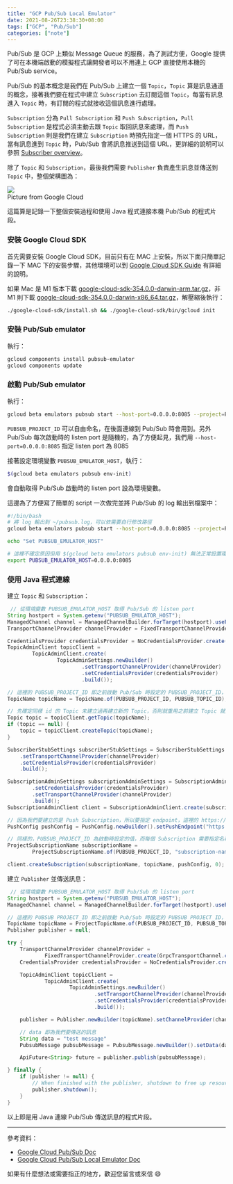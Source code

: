 ```yaml
---
title: "GCP Pub/Sub Local Emulator"
date: 2021-08-26T23:38:30+08:00
tags: ["GCP", "Pub/Sub"]
categories: ["note"]
---
```


Pub/Sub 是 GCP 上類似 Message Queue 的服務，為了測試方便，Google 提供了可在本機端啟動的模擬程式讓開發者可以不用連上 GCP 直接使用本機的 Pub/Sub service。

Pub/Sub 的基本概念是我們在 Pub/Sub 上建立一個 `Topic`，`Topic` 算是訊息通道的概念，接著我們要在程式中建立 `Subscription` 去訂閱這個 `Topic`，每當有訊息進入 `Topic` 時，有訂閱的程式就接收這個訊息進行處理。

`Subscription` 分為 `Pull Subscription` 和 `Push Subscription`，`Pull Subscription` 是程式必須主動去跟 `Topic` 取回訊息來處理，而 `Push Subscription` 則是我們在建立 `Subscription` 時預先指定一個 HTTPS 的 URL，當有訊息進到 `Topic` 時，Pub/Sub 會將訊息推送到這個 URL，更詳細的說明可以參照 [Subscriber overview](https://cloud.google.com/pubsub/docs/subscriber#)。

除了 `Topic` 和 `Subscription`，最後我們需要 `Publisher` 負責產生訊息並傳送到 `Topic` 中，整個架構圖為：

<div class="img-wrapper">
    <img src="../../img/blog/pubsub-many-to-many.svg" />
    <div class="cp">
    Picture from Google Cloud
    </div>
</div>

這篇算是記錄一下整個安裝過程和使用 Java 程式連接本機 Pub/Sub 的程式片段。

### 安裝 Google Cloud SDK
首先需要安裝 Google Cloud SDK，目前只有在 MAC 上安裝，所以下面只簡單記錄一下 MAC 下的安裝步驟，其他環境可以到 [Google Cloud SDK Guide](https://cloud.google.com/sdk/docs/install) 有詳細的說明。

如果 Mac 是 M1 版本下載 [google-cloud-sdk-354.0.0-darwin-arm.tar.gz](https://dl.google.com/dl/cloudsdk/channels/rapid/downloads/google-cloud-sdk-354.0.0-darwin-arm.tar.gz)，非 M1 則下載 [google-cloud-sdk-354.0.0-darwin-x86_64.tar.gz](https://dl.google.com/dl/cloudsdk/channels/rapid/downloads/google-cloud-sdk-354.0.0-darwin-x86_64.tar.gz)，解壓縮後執行：
```bash
./google-cloud-sdk/install.sh && ./google-cloud-sdk/bin/gcloud init
```

### 安裝 Pub/Sub emulator
執行：
```bash
gcloud components install pubsub-emulator
gcloud components update
```

### 啟動 Pub/Sub emulator
執行：
```bash
gcloud beta emulators pubsub start --host-port=0.0.0.0:8085 --project=PUBSUB_PROJECT_ID
```
`PUBSUB_PROJECT_ID` 可以自由命名，在後面連線到 Pub/Sub 時會用到。另外 Pub/Sub 每次啟動時的 listen port 是隨機的，為了方便起見，我們用 `--host-port=0.0.0.0:8085` 指定 listen port 為 8085

接著設定環境變數 `PUBSUB_EMULATOR_HOST`，執行：
```bash
$(gcloud beta emulators pubsub env-init)
```
會自動取得 Pub/Sub 啟動時的 listen port 設為環境變數。

這邊為了方便寫了簡單的 script 一次做完並將 Pub/Sub 的 log 輸出到檔案中：
```bash
#!/bin/bash
# 將 log 輸出到 ~/pubsub.log，可以依需要自行修改路徑
gcloud beta emulators pubsub start --host-port=0.0.0.0:8085 --project=PUBSUB_PROJECT_ID >> ~/pubsub.log 2>&1 &

echo "Set PUBSUB_EMULATOR_HOST"

# 這裡不確定原因但用 $(gcloud beta emulators pubsub env-init) 無法正常設置環境變數。因為我們已經指定了 listen port，所以直接用 export 指定即可
export PUBSUB_EMULATOR_HOST=0.0.0.0:8085
```

### 使用 Java 程式連線
建立 `Topic` 和 `Subscription`：
```java
 // 從環境變數 PUBSUB_EMULATOR_HOST 取得 Pub/Sub 的 listen port
String hostport = System.getenv("PUBSUB_EMULATOR_HOST");
ManagedChannel channel = ManagedChannelBuilder.forTarget(hostport).usePlaintext().build();
TransportChannelProvider channelProvider = FixedTransportChannelProvider.create(GrpcTransportChannel.create(channel));

CredentialsProvider credentialsProvider = NoCredentialsProvider.create();
TopicAdminClient topicClient =
        TopicAdminClient.create(
                TopicAdminSettings.newBuilder()
                        .setTransportChannelProvider(channelProvider)
                        .setCredentialsProvider(credentialsProvider)
                        .build());

// 這裡的 PUBSUB_PROJECT_ID 即之前啟動 Pub/Sub 時設定的 PUBSUB_PROJECT_ID，而 PUBSUB_TOPIC_ID 則是 Topic 的 id 可以自行設定不同名稱
TopicName topicName = TopicName.of(PUBSUB_PROJECT_ID, PUBSUB_TOPIC_ID);

// 先確定同樣 id 的 Topic 未建立過再建立新的 Topic，否則就重用之前建立 Topic 就好
Topic topic = topicClient.getTopic(topicName);
if (topic == null) {
    topic = topicClient.createTopic(topicName);
}

SubscriberStubSettings subscriberStubSettings = SubscriberStubSettings.newBuilder()
    .setTransportChannelProvider(channelProvider)
    .setCredentialsProvider(credentialsProvider)
    .build();

SubscriptionAdminSettings subscriptionAdminSettings = SubscriptionAdminSettings.newBuilder()
        .setCredentialsProvider(credentialsProvider)
        .setTransportChannelProvider(channelProvider)
        .build();
SubscriptionAdminClient client = SubscriptionAdminClient.create(subscriptionAdminSettings);

// 因為我們要建立的是 Push Subscription，所以要指定 endpoint，這裡的 https://localhost:8080/endpoint 依實際需要修改
PushConfig pushConfig = PushConfig.newBuilder().setPushEndpoint("https://localhost:8080/endpoint").build();

// 同樣的，PUBSUB_PROJECT_ID 為啟動時設定的值，而每個 Subscription 需要指定名稱，這裡用 subscription-name 可依需要自行修改
ProjectSubscriptionName subscriptionName =
        ProjectSubscriptionName.of(PUBSUB_PROJECT_ID, "subscription-name");

client.createSubscription(subscriptionName, topicName, pushConfig, 0);
```

建立 `Publisher` 並傳送訊息：
```java
 // 從環境變數 PUBSUB_EMULATOR_HOST 取得 Pub/Sub 的 listen port
String hostport = System.getenv("PUBSUB_EMULATOR_HOST");
ManagedChannel channel = ManagedChannelBuilder.forTarget(hostport).usePlaintext().build();

// 這裡的 PUBSUB_PROJECT_ID 即之前啟動 Pub/Sub 時設定的 PUBSUB_PROJECT_ID，而 PUBSUB_TOPIC_ID 則要使用剛剛建立 Subscription 時的相同 Topic id
TopicName topicName = ProjectTopicName.of(PUBSUB_PROJECT_ID, PUBSUB_TOPIC_ID);
Publisher publisher = null;

try {
    TransportChannelProvider channelProvider =
            FixedTransportChannelProvider.create(GrpcTransportChannel.create(channel));
    CredentialsProvider credentialsProvider = NoCredentialsProvider.create();

    TopicAdminClient topicClient =
            TopicAdminClient.create(
                    TopicAdminSettings.newBuilder()
                            .setTransportChannelProvider(channelProvider)
                            .setCredentialsProvider(credentialsProvider)
                            .build());

    publisher = Publisher.newBuilder(topicName).setChannelProvider(channelProvider).setCredentialsProvider(credentialsProvider).build();

    // data 即為我們要傳送的訊息
    String data = "test message"
    PubsubMessage pubsubMessage = PubsubMessage.newBuilder().setData(data).build();

    ApiFuture<String> future = publisher.publish(pubsubMessage);

} finally {
    if (publisher != null) {
        // When finished with the publisher, shutdown to free up resources.
        publisher.shutdown();
    }
}
```

以上即是用 Java 連線 Pub/Sub 傳送訊息的程式片段。

---
參考資料：
- [Google Cloud Pub/Sub Doc](https://cloud.google.com/pubsub/docs/overview)
- [Google Cloud Pub/Sub Local Emulator Doc](https://cloud.google.com/pubsub/docs/emulator)

如果有什麼想法或需要指正的地方，歡迎您留言或來信 😄
